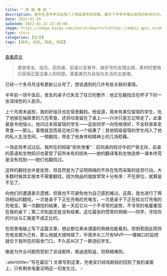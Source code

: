 ```yaml
---
title: “ 熟 贼 难 防 ”
description: 高中生活中多次出现个人物品丢失的现象，揭示了中学中难以防范的失窃行为，引发对于尊重他人私人物品和个人空间的思考。
date: 2022-01-20
updated: 2022-01-22 22:49:00
image: https://image.baidu.com/search/down?url=https://mmbiz.qpic.cn/mmbiz_jpg/9sIibiadwv3fZOET0iaB29muw24RYFpe5n4XHbzicWrMekkx4bQ1xm2NCdC3Rlk53icpyqOpJSH9f4bGGJm9861Qibjg/0
type: story
categories: [生活]
tags: [高中, 说说, 班级, 校园]
---
```


[查看原文](https://mp.weixin.qq.com/s/mDj_Ug08Tb3xtgR7kOyfUw)

> 感谢舍友、组员、前同桌、前桌以及冒号、破折号的友情出镜，素材的使用已获得正面当事人的同意。真善美仍为且恒为生活的主旋律。

已经一个多月月没有更新公众号了，想说遇到的几件有些关联的事情。

半年前一场午饭后，舍友的桌子已失去了往日的整齐：他正在翻找压在杯子下的一张深绿色的人民币。

上个月周末返校，我的好组员也在宿舍翻找。他说道，周末有某位留宿的学生，吃了他放在抽屉里的几包零食，还将垃圾留在了桌上——兴许只是忘记带走了。此事甚是令他恼火。他问过本班留宿的学生——这些同学一向性格很好，不会轻易拿走零食——那么，事情就显而易见地只有一个结果了：其他班级留宿的学生闯入了他的私人生活空间，一顿翻找，带走了他身体和精神上的几场慰藉。

一场走班考试过后，我所在的班级“损失惨重”：前同桌的旺仔牛奶尸骨无存，前桌的英语和生物知识也蒙受了前所未有的损失——她的翻译笔和生物选修一课本终究是没有找到——她们也翻找过。

这样的翻找也许是徒劳，但显然是为了证明熟贼的不存在性而采取的徒劳行动。大多数时候其实根本不需要翻找，因为物品的摆放常常十分有序：不在原位，就算是不见了。

向他们的遭遇表示遗憾，但我也不可避免地为自己感到难过。这周，我也进行了两场相似的翻找，一次是桌子下正在充电的充电宝，一次是桌子下正在给台灯充电的充电宝。第一次翻找的结果，是一天后它以一个不寻常的姿势，不寻常的电量重现在我的桌下；第二次到底还是没有结果。这位嚣张的惯常的熟贼——同学，寻找你的付出与汇报是不成正比的。

在班里电脑上写下这篇文章，想必那位素未谋面的熟贼也能看到。但倘若因此而将充电宝据为己有，那么他就大错特错了，毕竟举头三尺有MVP——楼梯口的监控就位于我所在的宿舍门口，不久前ACE了一群违纪学生。

像是为作业问题而受到了谈话那样，我迷途知返，但熟贼难防。

::alert{title="写在最后"}
文章写到这里，充电宝已经戏剧般的回到了我的桌面上，只有剩余电量证明这一切发生过。
::
